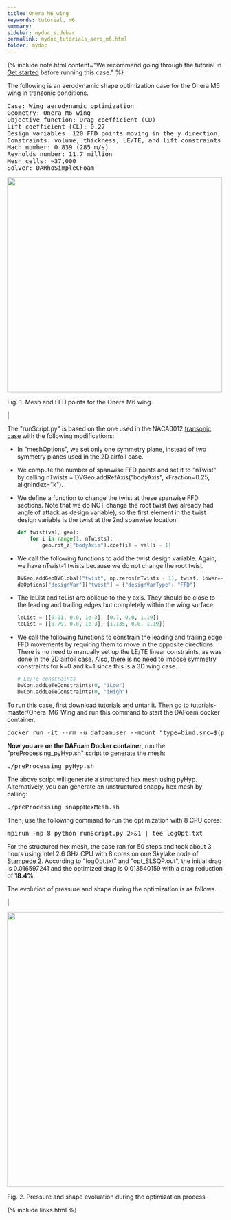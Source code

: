 ```yaml
---
title: Onera M6 wing
keywords: tutorial, m6
summary: 
sidebar: mydoc_sidebar
permalink: mydoc_tutorials_aero_m6.html
folder: mydoc
---
```


{% include note.html content="We recommend going through the tutorial in [Get started](mydoc_get_started_download_docker.html) before running this case." %}

The following is an aerodynamic shape optimization case for the Onera M6 wing in transonic conditions.

<pre>
Case: Wing aerodynamic optimization 
Geometry: Onera M6 wing
Objective function: Drag coefficient (CD)
Lift coefficient (CL): 0.27
Design variables: 120 FFD points moving in the y direction, five twists, and one angle of attack.
Constraints: volume, thickness, LE/TE, and lift constraints (total number: 114)
Mach number: 0.839 (285 m/s)
Reynolds number: 11.7 million
Mesh cells: ~37,000
Solver: DARhoSimpleCFoam
</pre>

<img src="{{ site.url }}{{ site.baseurl }}/images/tutorials/Onera_M6_FFD.png" width="500" />

Fig. 1. Mesh and FFD points for the Onera M6 wing.

|

The "runScript.py" is based on the one used in the NACA0012 [transonic case](mydoc_tutorials_naca0012_transonic.html) with the following modifications:

- In "meshOptions", we set only one symmetry plane, instead of two symmetry planes used in the 2D airfoil case.

- We compute the number of spanwise FFD points and set it to "nTwist" by calling nTwists = DVGeo.addRefAxis("bodyAxis", xFraction=0.25, alignIndex="k").

- We define a function to change the twist at these spanwise FFD sections. Note that we do NOT change the root twist (we already had angle of attack as design variable), so the first element in the twist design variable is the twist at the 2nd spanwise location.

  ```python
  def twist(val, geo):
      for i in range(1, nTwists):
          geo.rot_z["bodyAxis"].coef[i] = val[i - 1]
  ```

- We call the following functions to add the twist design variable. Again, we have nTwist-1 twists because we do not change the root twist.

  ```python
  DVGeo.addGeoDVGlobal("twist", np.zeros(nTwists - 1), twist, lower=-10.0, upper=10.0, scale=1.0)
  daOptions["designVar"]["twist"] = {"designVarType": "FFD"}
  ```

- The leList and teList are oblique to the y axis. They should be close to the leading and trailing edges but completely within the wing surface.

  ```python
  leList = [[0.01, 0.0, 1e-3], [0.7, 0.0, 1.19]]
  teList = [[0.79, 0.0, 1e-3], [1.135, 0.0, 1.19]]
  ```

- We call the following functions to constrain the leading and trailing edge FFD movements by requiring them to move in the opposite directions. There is no need to manually set up the LE/TE linear constraints, as was done in the 2D airfoil case. Also, there is no need to impose symmetry constraints for k=0 and k=1 since this is a 3D wing case.

  ```python
  # Le/Te constraints
  DVCon.addLeTeConstraints(0, "iLow")
  DVCon.addLeTeConstraints(0, "iHigh")
  ```

To run this case, first download [tutorials](https://github.com/DAFoam/tutorials/archive/master.tar.gz) and untar it. Then go to tutorials-master/Onera_M6_Wing and run this command to start the DAFoam docker container.

<pre>
docker run -it --rm -u dafoamuser --mount "type=bind,src=$(pwd),target=/home/dafoamuser/mount" -w /home/dafoamuser/mount dafoam/opt-packages:{{ site.latest_version }} bash
</pre>

**Now you are on the DAFoam Docker container**, run the "preProcessing_pyHyp.sh" script to generate the mesh:

<pre>
./preProcessing_pyHyp.sh
</pre>

The above script will generate a structured hex mesh using pyHyp. Alternatively, you can generate an unstructured snappy hex mesh by calling:

<pre>
./preProcessing_snappHexMesh.sh
</pre>

Then, use the following command to run the optimization with 8 CPU cores:

<pre>
mpirun -np 8 python runScript.py 2>&1 | tee logOpt.txt
</pre>

For the structured hex mesh, the case ran for 50 steps and took about 3 hours using Intel 2.6 GHz CPU with 8 cores on one Skylake node of [Stampede 2](https://portal.xsede.org/tacc-stampede2). According to "logOpt.txt" and "opt_SLSQP.out", the initial drag is 0.016597241 and the optimized drag is 0.013540159 with a drag reduction of **18.4%**.

The evolution of pressure and shape during the optimization is as follows.

|

<img src="{{ site.url }}{{ site.baseurl }}/images/tutorials/Onera_M6_Movie.gif" width="640" />

Fig. 2. Pressure and shape evoluation during the optimization process

{% include links.html %}
